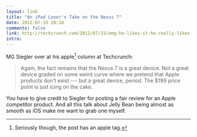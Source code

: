 ```yaml
---
layout: link
title: "An iPad Lover's Take on the Nexus 7"
date: 2012-07-16 20:18
comments: false
link: http://techcrunch.com/2012/07/15/omg-he-likes-it-he-really-likes-it/ 
intro: 
---
```

MG Siegler over at his apple[^apple] column at Techcrunch:

> Again, the fact remains that the Nexus 7 is a great device. Not a great device graded on some weird curve where we pretend that Apple products don't exist --- but a great device, period. The $199 price point is just icing on the cake.

You have to give credit to Siegler for posting a fair review for an Apple competitor product. And all this talk about Jelly Bean being almost as smooth as iOS make me want to grab one myself.

[^apple]: Seriously though, the post has an apple tag.
